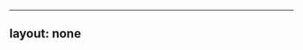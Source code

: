 ---
layout: none
-----

<RedoclyAPIBlock src="/firefly-services/docs/lightroom_applyXMP.json" width="600px" disableSidebar hideTryItPanel />

